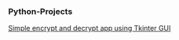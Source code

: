 ### Python-Projects

[Simple encrypt and decrypt app using Tkinter GUI ](https://github.com/hemz19-05/Python-Projects/blob/main/encrypt_decrypt.py)


